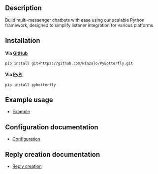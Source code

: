 ## Description

Build multi-messenger chatbots with ease using our scalable Python framework, designed to simplify listener integration for various platforms

## Installation 

#### Via [GitHub](https://github.com/Ninzalo/PyBotterfly.git)
```shell
pip install git+https://github.com/Ninzalo/PyBotterfly.git
```

#### Via [PyPI](https://pypi.org/project/pybotterfly/)
```shell
pip install pybotterfly
```


## Example usage

- [Example](https://github.com/Ninzalo/PyBotterfly/blob/master/docs/example.md)

## Configuration documentation

- [Configuration](https://github.com/Ninzalo/PyBotterfly/blob/master/docs/configuration.md)

## Reply creation documentation

- [Reply creation](https://github.com/Ninzalo/PyBotterfly/blob/master/docs/reply.md)
